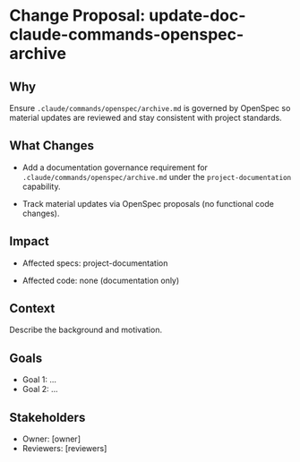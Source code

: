 # Change Proposal: update-doc-claude-commands-openspec-archive

## Why

Ensure `.claude/commands/openspec/archive.md` is governed by OpenSpec so material updates are reviewed and stay consistent with project standards.

## What Changes

- Add a documentation governance requirement for `.claude/commands/openspec/archive.md` under the `project-documentation` capability.

- Track material updates via OpenSpec proposals (no functional code changes).

## Impact

- Affected specs: project-documentation

- Affected code: none (documentation only)

## Context

Describe the background and motivation.


## Goals

- Goal 1: ...
- Goal 2: ...


## Stakeholders

- Owner: [owner]
- Reviewers: [reviewers]

